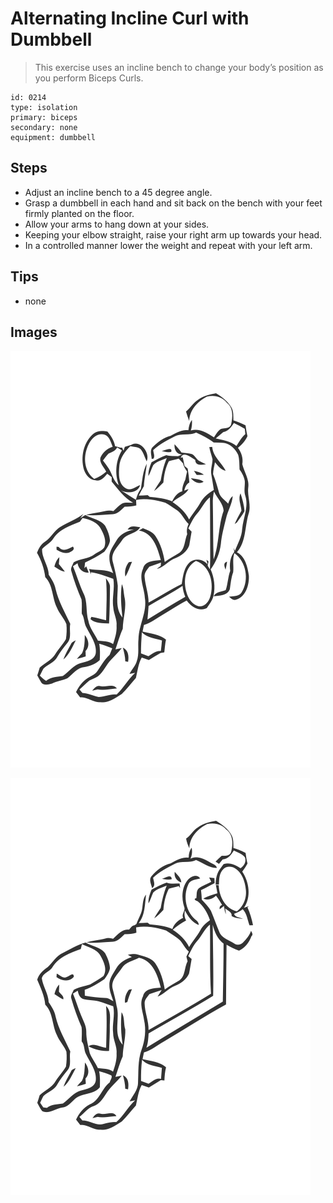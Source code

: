 # Alternating Incline Curl with Dumbbell
> This exercise uses an incline bench to change your body’s position as you perform Biceps Curls.

``` 
id: 0214 
type: isolation 
primary: biceps 
secondary: none 
equipment: dumbbell 
``` 

## Steps

 - Adjust an incline bench to a 45 degree angle.
 - Grasp a dumbbell in each hand and sit back on the bench with your feet firmly planted on the floor.
 - Allow your arms to hang down at your sides.
 - Keeping your elbow straight, raise your right arm up towards your head.
 - In a controlled manner lower the weight and repeat with your left arm.

## Tips

 - none

## Images

![](../svg/0214-relaxation.svg)

![](../svg/0214-tension.svg)

